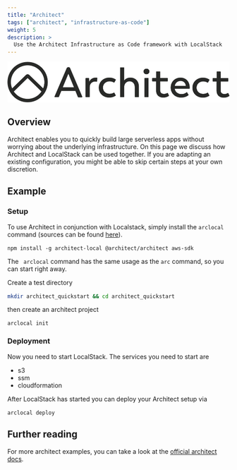 ```yaml
---
title: "Architect"
tags: ["architect", "infrastructure-as-code"]
weight: 5
description: >
  Use the Architect Infrastructure as Code framework with LocalStack
---
```


<img src="architect_logo.png" width="600px" alt="architect logo">

## Overview

Architect enables you to quickly build large serverless apps without worrying about the underlying infrastructure.
On this page we discuss how Architect and LocalStack can be used together.
If you are adapting an existing configuration, you might be able to skip certain steps at your own discretion.

## Example

### Setup
To use Architect in conjunction with Localstack, simply install the ```arclocal``` command (sources can be found [here](https://github.com/localstack/architect-local)).
```
npm install -g architect-local @architect/architect aws-sdk
```
The ``` arclocal``` command has the same usage as the ```arc``` command, so you can start right away.

Create a test directory

```bash
mkdir architect_quickstart && cd architect_quickstart
```

then create an architect project

```
arclocal init
```

### Deployment

Now you need to start LocalStack. The services you need to start are
 - s3 
 - ssm
 - cloudformation

After LocalStack has started you can deploy your Architect setup via
```
arclocal deploy
```

## Further reading

For more architect examples, you can take a look at the [official architect docs](https://registry.terraform.io/providers/hashicorp/aws/latest/docs/guides/custom-service-endpoints#localstack).
